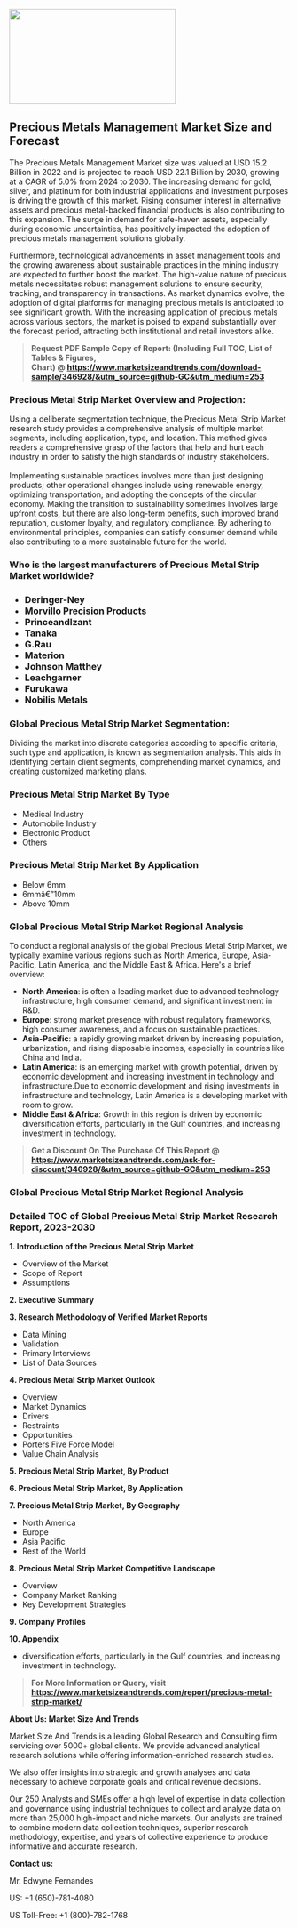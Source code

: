 <p><img class="alignnone size-medium wp-image-20088" src="https://ffe5etoiles.com/wp-content/uploads/2024/12/MST1-300x171.png" alt="" width="300" height="171" /></p><h2>Precious Metals Management Market Size and Forecast</h2><p>The Precious Metals Management Market size was valued at USD 15.2 Billion in 2022 and is projected to reach USD 22.1 Billion by 2030, growing at a CAGR of 5.0% from 2024 to 2030. The increasing demand for gold, silver, and platinum for both industrial applications and investment purposes is driving the growth of this market. Rising consumer interest in alternative assets and precious metal-backed financial products is also contributing to this expansion. The surge in demand for safe-haven assets, especially during economic uncertainties, has positively impacted the adoption of precious metals management solutions globally.</p><p>Furthermore, technological advancements in asset management tools and the growing awareness about sustainable practices in the mining industry are expected to further boost the market. The high-value nature of precious metals necessitates robust management solutions to ensure security, tracking, and transparency in transactions. As market dynamics evolve, the adoption of digital platforms for managing precious metals is anticipated to see significant growth. With the increasing application of precious metals across various sectors, the market is poised to expand substantially over the forecast period, attracting both institutional and retail investors alike.</p></p><blockquote id="" class=""><strong>Request PDF Sample Copy of Report: (Including Full TOC, List of Tables &amp; Figures, Chart)&nbsp;@&nbsp;<strong><a href="https://www.marketsizeandtrends.com/download-sample/346928/&utm_source=github-GC&utm_medium=253" target="_blank">https://www.marketsizeandtrends.com/download-sample/346928/&utm_source=github-GC&utm_medium=253</a></strong></strong></blockquote><h3 id="" class="">Precious Metal Strip Market&nbsp;Overview and Projection:</h3><p id="" class="">Using a deliberate segmentation technique, the Precious Metal Strip Market research study provides a comprehensive analysis of multiple market segments, including application, type, and location. This method gives readers a comprehensive grasp of the factors that help and hurt each industry in order to satisfy the high standards of industry stakeholders. <br /> <br />Implementing sustainable practices involves more than just designing products; other operational changes include using renewable energy, optimizing transportation, and adopting the concepts of the circular economy. Making the transition to sustainability sometimes involves large upfront costs, but there are also long-term benefits, such improved brand reputation, customer loyalty, and regulatory compliance. By adhering to environmental principles, companies can satisfy consumer demand while also contributing to a more sustainable future for the world.</p><h3 id="" class="">Who is the largest manufacturers of&nbsp;Precious Metal Strip Market worldwide?</h3><h3 class=""><p><ul><li>Deringer-Ney </li><li> Morvillo Precision Products </li><li> Princeandlzant </li><li> Tanaka </li><li> G.Rau </li><li> Materion </li><li> Johnson Matthey </li><li> Leachgarner </li><li> Furukawa </li><li> Nobilis Metals</li></ul></p></h3><h3 id="" class="">Global&nbsp;Precious Metal Strip Market Segmentation:</h3><p id="" class="">Dividing the market into discrete categories according to specific criteria, such type and application, is known as segmentation analysis. This aids in identifying certain client segments, comprehending market dynamics, and creating customized marketing plans.</p><h3 id="" class="">Precious Metal Strip Market&nbsp;By Type</h3><p><p><ul><li>Medical Industry</li><li> Automobile Industry</li><li> Electronic Product</li><li> Others</p></li></ul></p></p><h3 id="" class="">Precious Metal Strip Market&nbsp;By Application</h3><p class=""><p><ul><li>Below 6mm</li><li> 6mmâ€”10mm</li><li> Above 10mm</li></ul></p></p><h3 id="" class="">Global Precious Metal Strip Market Regional Analysis</h3><p id="" class="">To conduct a regional analysis of the global Precious Metal Strip Market, we typically examine various regions such as North America, Europe, Asia-Pacific, Latin America, and the Middle East &amp; Africa. Here's a brief overview:</p><ul><li><strong>North America</strong>: is often a leading market due to advanced technology infrastructure, high consumer demand, and significant investment in R&amp;D.</li><li><strong>Europe</strong>: strong market presence with robust regulatory frameworks, high consumer awareness, and a focus on sustainable practices.</li><li><strong>Asia-Pacific</strong>: a rapidly growing market driven by increasing population, urbanization, and rising disposable incomes, especially in countries like China and India.</li><li><strong>Latin America</strong>: is an emerging market with growth potential, driven by economic development and increasing investment in technology and infrastructure.Due to economic development and rising investments in infrastructure and technology, Latin America is a developing market with room to grow.</li><li><strong>Middle East &amp; Africa</strong>: Growth in this region is driven by economic diversification efforts, particularly in the Gulf countries, and increasing investment in technology.</li></ul><blockquote id="" class=""><strong>Get a Discount On The Purchase Of This Report @ <strong><a href="https://www.marketsizeandtrends.com/ask-for-discount/346928/&utm_source=github-GC&utm_medium=253" target="_blank">https://www.marketsizeandtrends.com/ask-for-discount/346928/&utm_source=github-GC&utm_medium=253</a></strong></strong></blockquote><h3 id="" class="">Global Precious Metal Strip Market Regional Analysis</h3><h3 id="" class="">Detailed TOC of Global Precious Metal Strip Market Research Report, 2023-2030</h3><p id="" class=""><strong>1. Introduction of the Precious Metal Strip Market</strong></p><ul><li>Overview of the Market</li><li>Scope of Report</li><li>Assumptions</li></ul><p id="" class=""><strong>2. Executive Summary</strong></p><p id="" class=""><strong>3. Research Methodology of Verified Market Reports</strong></p><ul><li>Data Mining</li><li>Validation</li><li>Primary Interviews</li><li>List of Data Sources</li></ul><p id="" class=""><strong>4. Precious Metal Strip Market Outlook</strong></p><ul><li>Overview</li><li>Market Dynamics</li><li>Drivers</li><li>Restraints</li><li>Opportunities</li><li>Porters Five Force Model</li><li>Value Chain Analysis</li></ul><p id="" class=""><strong>5. Precious Metal Strip Market, By Product</strong></p><p id="" class=""><strong>6. Precious Metal Strip Market, By Application</strong></p><p id="" class=""><strong>7. Precious Metal Strip Market, By Geography</strong></p><ul><li>North America</li><li>Europe</li><li>Asia Pacific</li><li>Rest of the World</li></ul><p id="" class=""><strong>8. Precious Metal Strip Market Competitive Landscape</strong></p><ul><li>Overview</li><li>Company Market Ranking</li><li>Key Development Strategies</li></ul><p id="" class=""><strong>9. Company Profiles</strong></p><p id="" class=""><strong>10. Appendix</strong></p><ul><li>diversification efforts, particularly in the Gulf countries, and increasing investment in technology.</li></ul><blockquote id="" class=""><strong>For More Information or Query, visit <strong><strong><a href="https://www.marketsizeandtrends.com/report/precious-metal-strip-market/" target="_blank">https://www.marketsizeandtrends.com/report/precious-metal-strip-market/</a></strong></strong></strong></blockquote><p id="" class=""><strong>About Us: Market Size And Trends</strong></p><p id="" class="">Market Size And Trends is a leading Global Research and Consulting firm servicing over 5000+ global clients. We provide advanced analytical research solutions while offering information-enriched research studies.</p><p id="" class="">We also offer insights into strategic and growth analyses and data necessary to achieve corporate goals and critical revenue decisions.</p><p id="" class="">Our 250 Analysts and SMEs offer a high level of expertise in data collection and governance using industrial techniques to collect and analyze data on more than 25,000 high-impact and niche markets. Our analysts are trained to combine modern data collection techniques, superior research methodology, expertise, and years of collective experience to produce informative and accurate research.</p><p id="" class=""><strong>Contact us:</strong></p><p id="" class="">Mr. Edwyne Fernandes</p><p id="" class="">US: +1 (650)-781-4080</p><p id="" class="">US Toll-Free: +1 (800)-782-1768</p>
